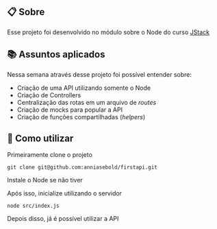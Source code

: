 ## 📋 Sobre
  Esse projeto foi desenvolvido no módulo sobre o Node do curso [JStack](https://jstack.com.br/)

## 📚 Assuntos aplicados

Nessa semana através desse projeto foi possível entender sobre:
- Criação de uma API utilizando somente o Node
- Criação de Controllers
- Centralização das rotas em um arquivo de _routes_
- Criação de mocks para popular a API
- Criação de funções compartilhadas (_helpers_)

## 💾 Como utilizar 

Primeiramente clone o projeto
      
    git clone git@github.com:anniasebold/firstapi.git

Instale o Node se não tiver

Após isso, inicialize utilizando o servidor

    node src/index.js
Depois disso, já é possível utilizar a API